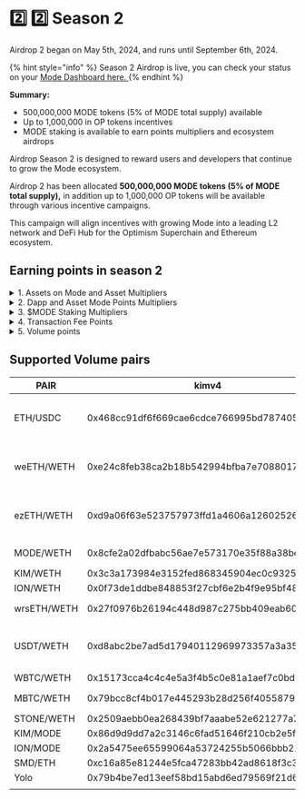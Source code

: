 # 2️⃣ 2️⃣ Season 2

Airdrop 2 began on May 5th, 2024, and runs until September 6th, 2024.

{% hint style="info" %}
Season 2 Airdrop is live, you can check your status on your [Mode Dashboard here. ](https://app.mode.network/early/)
{% endhint %}

**Summary:**&#x20;

* 500,000,000 MODE tokens (5% of MODE total supply) available
* Up to 1,000,000 in OP tokens incentives&#x20;
* MODE staking is available to earn points multipliers and ecosystem airdrops

Airdrop Season 2 is designed to reward users and developers that continue to grow the Mode ecosystem.&#x20;

Airdrop 2 has been allocated **500,000,000 MODE tokens (5% of MODE total supply),** in addition up to 1,000,000 OP tokens will be available through various incentive campaigns.

This campaign will align incentives with growing Mode into a leading L2 network and DeFi Hub for the Optimism Superchain and Ethereum ecosystem.

## Earning points in season 2

<details>

<summary>1. Assets on Mode and Asset Multipliers</summary>

All users on Mode get **70.5 points** per ETH or $ equivalent indexed token per week. Users can see which tokens are indexed on their Mode dashboard.

Asset multipliers may be applied to help new assets bootstrap on Mode. Asset multipliers are available on the Mode Dashboard.

**Assets on Mode:**

* **2x Mode Points** – $MODE
* **1.2x Mode Points** – ezETH, weETH.mode, MBTC, rsETH, STONE/CSTONE
* **1x Mode Points** – All other assets shown on the Mode Dashboard

_\*\*This is tracked and will be reflected in your points from May 7th_

</details>

<details>

<summary>2. Dapp and Asset Mode Points Multipliers</summary>

Users on Mode can earn multipliers on base asset points when they add assets to applications that are shown on the Mode Dashboard.

The following multipliers are being applied in season 2.

**DEXs:**

* **5x Mode Points** – All $MODE pools + ETH/USDC pair
* **3x Mode Points** – All other DEX Liquidity Pools

**Lending Protocols:**

* **3x Mode Points** – All $MODE pools
* **2x Mode Points** – All other lending pools

_\*\*This is being tracked and awarded from May 7th, but will not be reflected in your Daily Points update until next week._

</details>

<details>

<summary>3. $MODE Staking Multipliers</summary>

Users will be able to stake their $MODE tokens to earn a Global Multiplier on all of their activities for Season 2.

* If users stake $MODE greater than 50% of the value of their total Assets on Mode (updated daily) – **they will receive a 1.5x multiplier on all Mode Points**
* If users stake $MODE greater than 25% of the value of their total Assets on Mode (updated daily) – **they will receive a 1.25x multiplier on all Mode Points**
* e.g. if the user had a portfolio value of $100k on Mode today, they would need to stake $25k or more of $MODE to be eligible for the 1.25x multiplier.

Read more in [staking.md](staking.md "mention")

In addition, users that stake $MODE can earn airdrops from ecosystem teams and in the future staking $MODE will earn revenue via restaking to secure Mode’s L3 ecosystem.

_\*\*This is being tracked and awarded from May 7th, but will not be reflected in your Daily Points update until later this week._

</details>

<details>

<summary>4. Transaction Fee Points</summary>

As with Airdrop 1, users receive Mode Points for transaction fees paid on Mode. These fees are calculated by the gas spent when interacting with protocols to trade, swap, stake, lend and mint on Mode.

</details>

<details>

<summary>5. Volume points</summary>

Volume points aim to reward users for their transaction volumes across key pools on Kim, Supswap, SwapMode, Velodrome, and more with a share of 5 million points daily. These points will be distributed based on the users' share of the volume for that day. We run the calculations daily.

### Why do we do it?

The primary goal of Activity Points is to incentivize genuine transaction volumes on Mode. By excluding volumes from smart contracts, including multisig wallets, we ensure that rewards are allocated to individual users who actively participate and contribute to our ecosystem. This helps maintains the integrity of our reward system and fosters a more engaged community.

#### How does it work?

1. **Participation**: Users swap tokens within designated pools on supported dapps. Check volume pairs support in [#supported-volume-pairs](quick-start-1.md#supported-volume-pairs "mention")
2. **Volume Calculation**: The total volume from these pools is aggregated daily.
3. **Point Distribution**: Points are distributed based on each user’s share of the total daily volume. For example, a volume of 10 ETH will contribute to the user’s share of the total daily volume, impacting their points accordingly.

**Key Details**

* **Start Time**: Activity Points start accumulating from Block 9227209.
* **Daily Updates**: Calculations are confirmed daily at 11am UTC, and users can view their updated Activity Points on their dashboard at approximately 11.05am UTC.

**Additional Information**

For more details and to check eligibility, visit our [Dashboard](https://app.mode.network/early/). Stay tuned for further updates as we continue to enhance our platform and deliver value to our community.

</details>

## Supported Volume pairs

<table><thead><tr><th>PAIR</th><th>kimv4</th><th>swapmode</th><th>supswap</th><th>izumi</th><th>velodrome</th><th>kimv2</th><th>BetMode</th><th data-hidden>multiplier</th><th data-hidden>mantissa</th></tr></thead><tbody><tr><td>ETH/USDC</td><td>0x468cc91df6f669cae6cdce766995bd7874052fbc</td><td>0x50273860341bb80de359cd391bef9b2eb228753c</td><td>0x0a736e361ab594d7c0c692eb9c5c86b75d6f666c, 0x9aa04739b93ff30eda4080d3e62c2d161f8dda44, 0xd87f0dd632cce09e3f78919c4399f4676bdaab9d, 0xf2e9c024f1c0b7a2a4ea11243c2d86a7b38dd72f</td><td>0x360bb3448d39bc614de5dc05cf299679181fa8aa,<br>0xe3bed2358e4aabb4b4f835a222cc4a6c71493a2e</td><td>0xcc16bfda354353b2e03214d2715f514706be044c</td><td>0x293f2b2c17f8cea4db346d87ef5712c9dd0491ef</td><td>-</td><td>1</td><td>-</td></tr><tr><td>weETH/WETH</td><td>0xe24c8feb38ca2b18b542994bfba7e70880171035</td><td>0x3a7f9f4e5917d0342e49988e0516ecd7e946e718</td><td>0x07ba129b00a91e7b9f9c505c263ac6b2c453a5ea,<br>0x29f0ea0266931831a9cdadfa65931bc01c06dd5b,<br>0xead81d090870a5293131095f0b351a006183c03f,<br>0xf6772e0fe8c7cb9c0b9900a46d463c9e352f3dc8</td><td>0x308b4e527cd958d11314f829397149a0cb70b044,<br>0xe1b5f93e72bcb6891e63ca0f1e25fc13c64c2203</td><td>0x53e85d00f2c6578a1205b842255ab9df9d053744</td><td>0x62c08a8f137195e1ef89fc02a74654c3b76f57c3</td><td>-</td><td>1</td><td>-</td></tr><tr><td>ezETH/WETH</td><td>0xd9a06f63e523757973ffd1a4606a1260252636d2</td><td>0xd5cfdbc1d0e93b04c92f0e4f0c6270b8a5632d05</td><td>0x00551f0ee010f73c4760de6558019f15c2b222e5, 0x7a55c67aaf235cc6620f207a7da74438aac0b58e, 0xcb4aed6bfb7698ef034b01b59123178cab5270c6, 0xde1f05455c3223c5cdab8953a6a7ae55634eb892</td><td>0x3c31ba7d08807c1b511de87729a2dd780490f378,<br>0x82696a001c1c7782fe761bbf15b5af46ba34c261</td><td>0x44c6ccea1f549dc28bacec12edec580f8e1b64cd,<br>0xf05b706826b50122b35cafd31c95ff7a3d6d078e</td><td>0x812d54d483bf049980af7ceb57dbf77fa186d063</td><td>-</td><td>1</td><td>-</td></tr><tr><td>MODE/WETH</td><td>0x8cfe2a02dfbabc56ae7e573170e35f88a38bea55</td><td>0xd724540f997337100b0da0ce5a8df39f15fbb7b3</td><td>0x5af5c0d446468a55efcf26d8e1d291b175751645</td><td>0xd0b3bd22f520d5dd3f5c6135dd9097149e463dc1,<br>0x250f5d65a75459f04f1b8654855ae85364f1ff9b</td><td>0x0fba984c97539b3fb49acda6973288d0efa903db</td><td>0x813f4f7bd6b278fca601cac8d548bf1daca96e44</td><td>-</td><td>1</td><td>-</td></tr><tr><td>KIM/WETH</td><td>0x3c3a173984e3152fed868345904ec0c9325fa516</td><td>-</td><td>-</td><td>-</td><td>-</td><td>0xc5140f1a2baa2055f210a77422a0d473a4b170d6</td><td>-</td><td>1</td><td>-</td></tr><tr><td>ION/WETH</td><td>0x0f73de1ddbe848853f27cbf6e2b4f9e95bf48685</td><td>0xbd2b4eccfbdefe72ac0fef2e1f8d8568af3c157b</td><td>-</td><td>-</td><td>0xc6a394952c097004f83d2dfb61715d245a38735a</td><td>0x61d93e14d8221b5ebaf480c3b1dce6da7491d9e2</td><td>-</td><td>1</td><td>-</td></tr><tr><td>wrsETH/WETH</td><td>0x27f0976b26194c448d987c275bb409eab6083964</td><td>0x7794a80b2d36f35239bd2fcc77ca0e2d2e47d9a3</td><td>0xaa0e56779aef399910f6accbf9f551d94a61c1fd, 0x02505c0db3a15b61cbbe497f5ce8a09b3b9e72a4</td><td>-</td><td>-</td><td>0xd64da7fe45436e9be04c9ff3ccbbc5e1751fb872</td><td>-</td><td>1</td><td>-</td></tr><tr><td>USDT/WETH</td><td>0xd8abc2be7ad5d17940112969973357a3a3562998</td><td>0xe1b9041bc284651bbb7a8bd0b2edbfbdf56d2fdc</td><td>0x4aeeca350f08b546ce1451b3a128f5cc8991a80c, 0x962e5982c1507af4ea5af2d6a25774f6e93b50d4, 0xde7f9b8b6c1756f1b6d3da65afa922c978caa5dc, 0xf560a076be74308bb78d3c6b51345cf4457e49a9</td><td>0xad03a64095d15acdbd3f14a2624533e365874b83,<br>0x49384ba5a4f047e0466e5e799386e45fd5bd53a4</td><td>0x8b4b4f47e62e7bd8b36a5ef6ebd2ac9d2ddd0b0f</td><td>0xf4c85269240c1d447309fa602a90ac23f1cb0dc0</td><td>-</td><td>1</td><td>-</td></tr><tr><td>WBTC/WETH</td><td>0x15173cca4c4c4e5a3f4b5c0e81a1aef7c0bd6ede</td><td>0xc8dab61bc9d83123649691120d1c8350e41abd60</td><td>0x42ff7320a5bf8d4321c5d97e63bdde9bead43a19</td><td>-</td><td>0x77819dcdf28eb9c885fe26b444277c84d51722d4</td><td>0x98514bc2629061a8a4fd0f9b07766200dcf461c4</td><td>-</td><td>1</td><td>-</td></tr><tr><td>MBTC/WETH</td><td>0x79bcc8cf4b017e445293b28d256f40558797a876</td><td>0x03108a2efdd0b74293c4dd40b24f72e4f6d7f610</td><td>0x8836f7741214aced46d928158b01f3bce11e14c3, 0xf9cd7bf85dbbf20d786068dd17210b471cf10f69</td><td>0xb4fc23240766d1671cb1487063c9cfbe340c31a2</td><td>-</td><td>0x84b8953bb9d77a24559226e16ce217c5ca166d88</td><td>-</td><td>1</td><td>-</td></tr><tr><td>STONE/WETH</td><td>0x2509aebb0ea268439bf7aaabe52e621277a76933</td><td>0x71750e746db0ed0c6df9d9b88f36ebc5eafe295d</td><td>-</td><td>-</td><td>0x5613b76ed4cf65d771baa5e68cea787a8ff43cad</td><td>0xf06bccc951811e6a56ba71c2c7447f7e2b1d0c32</td><td>-</td><td>1</td><td>-</td></tr><tr><td>KIM/MODE</td><td>0x86d9d9dd7a2c3146c6fad51646f210cb2e5fc12f</td><td>-</td><td>-</td><td>-</td><td>-</td><td>0x6d2c0e67bb0c34f96e7d6903841f40da1c80ed76</td><td>-</td><td>1</td><td>-</td></tr><tr><td>ION/MODE</td><td>0x2a5475ee65599064a53724255b5066bbb21eb165</td><td>0x610fd7a0fa1e3ea319ed293d2944036826dbfa39</td><td>-</td><td>-</td><td>0x690a74d2ec0175a69c0962b309e03021c0b5002e</td><td>0x07a494212abaf9551121384d31ea553fd6034fdf</td><td>-</td><td>1</td><td>-</td></tr><tr><td>SMD/ETH</td><td>0xc16a85e81244e5fca47283bb42ad8618f3c398bc</td><td>0x7f3315d773350883ebb4f643ab5ec0d32d162c8a</td><td>-</td><td>-</td><td>-</td><td>0xecd1fadbf56fd6a0c9b561969aed4ee27590ad01</td><td>-</td><td>1</td><td>-</td></tr><tr><td>Yolo</td><td>0x79b4be7ed13eef58bd15abd6ed79569f21d6c3af</td><td>0x79b4be7ed13eef58bd15abd6ed79569f21d6c3af</td><td>0x79b4be7ed13eef58bd15abd6ed79569f21d6c3af</td><td>0x79b4be7ed13eef58bd15abd6ed79569f21d6c3af</td><td>0x79b4be7ed13eef58bd15abd6ed79569f21d6c3af</td><td>0x79b4be7ed13eef58bd15abd6ed79569f21d6c3af</td><td>0x79b4be7ed13eef58bd15abd6ed79569f21d6c3af</td><td></td><td></td></tr><tr><td></td><td></td><td></td><td></td><td></td><td></td><td></td><td></td><td></td><td></td></tr></tbody></table>



